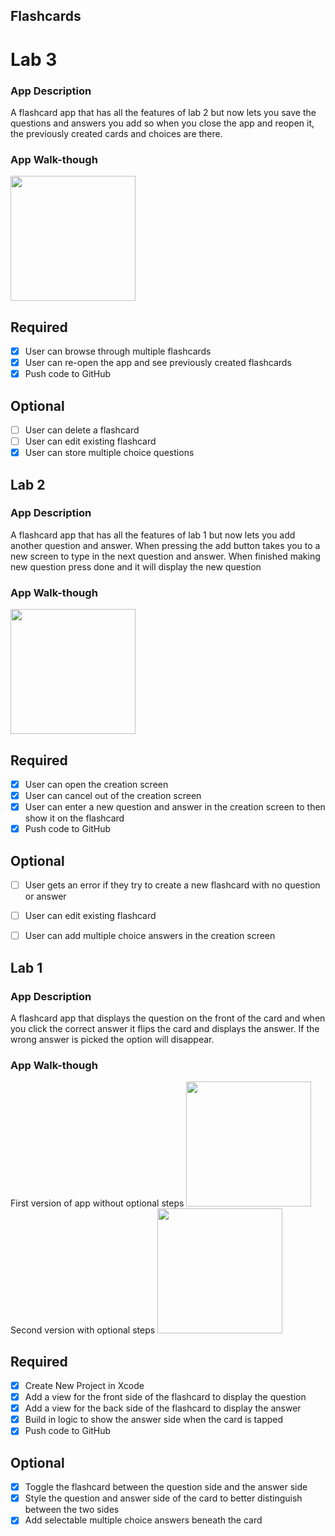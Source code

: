 ## Flashcards

# Lab 3

### App Description
A flashcard app that has all the features of lab 2 but now lets you save the questions and answers you add so when you close the app and reopen it, the previously created cards and choices are there. 

### App Walk-though
<img src= http://g.recordit.co/Ryq6HWgfqA.gif width=200><br>

## Required
- [x] User can browse through multiple flashcards
- [x] User can re-open the app and see previously created flashcards
- [x] Push code to GitHub
## Optional
- [ ] User can delete a flashcard
- [ ] User can edit existing flashcard
- [x] User can store multiple choice questions

## Lab 2

### App Description
A flashcard app that has all the features of lab 1 but now lets you add another question and answer. When pressing the add button takes you to a new screen to type in the next question and answer. When finished making new question press done and it will display the new question 

### App Walk-though
<img src= http://g.recordit.co/MIzABYCHyn.gif width=200><br>



## Required
- [x] User can open the creation screen
- [x] User can cancel out of the creation screen
- [x] User can enter a new question and answer in the creation screen to then show it on the flashcard
- [x] Push code to GitHub
## Optional
- [ ] User gets an error if they try to create a new flashcard with no question or answer
- [ ] User can edit existing flashcard
- [ ] User can add multiple choice answers in the creation screen


## Lab 1

### App Description
A flashcard app that displays the question on the front of the card and when you click the correct answer it flips the card and displays the answer. If the wrong answer is picked the option will disappear. 


### App Walk-though

First version of app without optional steps
<img src=http://g.recordit.co/UivM0dl16w.gif width=200><br>
Second version with optional steps
<img src=http://g.recordit.co/wCUdg5gCr4.gif width=200><br>


## Required
- [x] Create New Project in Xcode
- [x] Add a view for the front side of the flashcard to display the question
- [x] Add a view for the back side of the flashcard to display the answer
- [x] Build in logic to show the answer side when the card is tapped
- [x] Push code to GitHub
## Optional
- [x] Toggle the flashcard between the question side and the answer side
- [x] Style the question and answer side of the card to better distinguish between the two sides
- [x] Add selectable multiple choice answers beneath the card